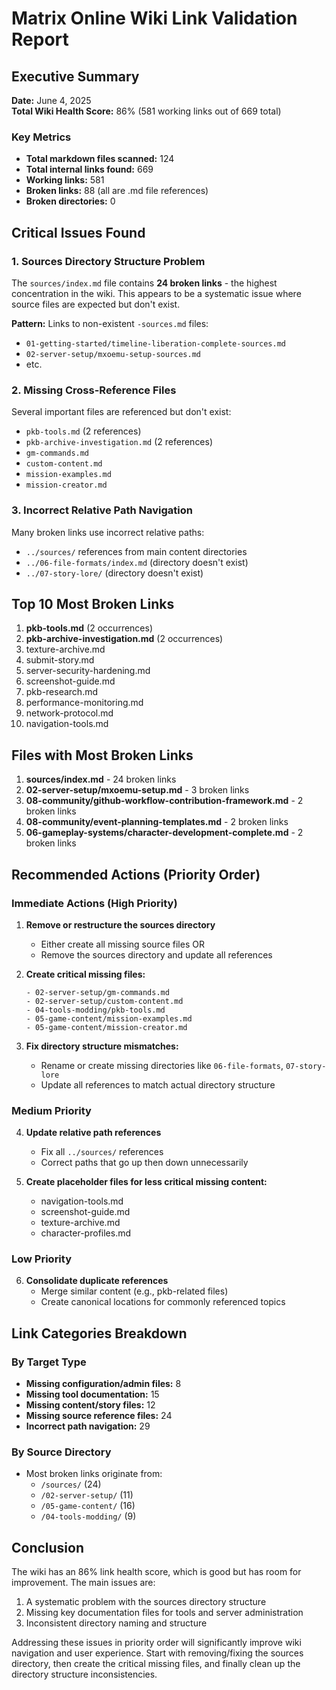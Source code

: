 # Matrix Online Wiki Link Validation Report

## Executive Summary

**Date:** June 4, 2025  
**Total Wiki Health Score:** 86% (581 working links out of 669 total)

### Key Metrics
- **Total markdown files scanned:** 124
- **Total internal links found:** 669
- **Working links:** 581
- **Broken links:** 88 (all are .md file references)
- **Broken directories:** 0

## Critical Issues Found

### 1. Sources Directory Structure Problem
The `sources/index.md` file contains **24 broken links** - the highest concentration in the wiki. This appears to be a systematic issue where source files are expected but don't exist.

**Pattern:** Links to non-existent `-sources.md` files:
- `01-getting-started/timeline-liberation-complete-sources.md`
- `02-server-setup/mxoemu-setup-sources.md`
- etc.

### 2. Missing Cross-Reference Files
Several important files are referenced but don't exist:
- `pkb-tools.md` (2 references)
- `pkb-archive-investigation.md` (2 references)
- `gm-commands.md`
- `custom-content.md`
- `mission-examples.md`
- `mission-creator.md`

### 3. Incorrect Relative Path Navigation
Many broken links use incorrect relative paths:
- `../sources/` references from main content directories
- `../06-file-formats/index.md` (directory doesn't exist)
- `../07-story-lore/` (directory doesn't exist)

## Top 10 Most Broken Links

1. **pkb-tools.md** (2 occurrences)
2. **pkb-archive-investigation.md** (2 occurrences)
3. texture-archive.md
4. submit-story.md
5. server-security-hardening.md
6. screenshot-guide.md
7. pkb-research.md
8. performance-monitoring.md
9. network-protocol.md
10. navigation-tools.md

## Files with Most Broken Links

1. **sources/index.md** - 24 broken links
2. **02-server-setup/mxoemu-setup.md** - 3 broken links
3. **08-community/github-workflow-contribution-framework.md** - 2 broken links
4. **08-community/event-planning-templates.md** - 2 broken links
5. **06-gameplay-systems/character-development-complete.md** - 2 broken links

## Recommended Actions (Priority Order)

### Immediate Actions (High Priority)

1. **Remove or restructure the sources directory**
   - Either create all missing source files OR
   - Remove the sources directory and update all references

2. **Create critical missing files:**
   ```
   - 02-server-setup/gm-commands.md
   - 02-server-setup/custom-content.md
   - 04-tools-modding/pkb-tools.md
   - 05-game-content/mission-examples.md
   - 05-game-content/mission-creator.md
   ```

3. **Fix directory structure mismatches:**
   - Rename or create missing directories like `06-file-formats`, `07-story-lore`
   - Update all references to match actual directory structure

### Medium Priority

4. **Update relative path references**
   - Fix all `../sources/` references
   - Correct paths that go up then down unnecessarily

5. **Create placeholder files for less critical missing content:**
   - navigation-tools.md
   - screenshot-guide.md
   - texture-archive.md
   - character-profiles.md

### Low Priority

6. **Consolidate duplicate references**
   - Merge similar content (e.g., pkb-related files)
   - Create canonical locations for commonly referenced topics

## Link Categories Breakdown

### By Target Type
- **Missing configuration/admin files:** 8
- **Missing tool documentation:** 15
- **Missing content/story files:** 12
- **Missing source reference files:** 24
- **Incorrect path navigation:** 29

### By Source Directory
- Most broken links originate from:
  - `/sources/` (24)
  - `/02-server-setup/` (11)
  - `/05-game-content/` (16)
  - `/04-tools-modding/` (9)

## Conclusion

The wiki has an 86% link health score, which is good but has room for improvement. The main issues are:

1. A systematic problem with the sources directory structure
2. Missing key documentation files for tools and server administration
3. Inconsistent directory naming and structure

Addressing these issues in priority order will significantly improve wiki navigation and user experience. Start with removing/fixing the sources directory, then create the critical missing files, and finally clean up the directory structure inconsistencies.